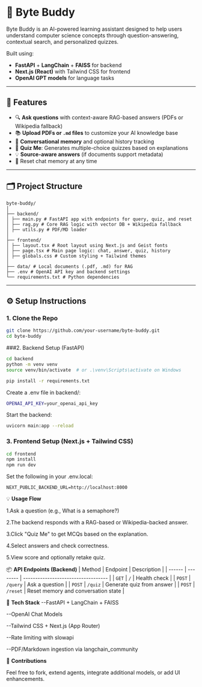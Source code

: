 # 🤖 Byte Buddy

Byte Buddy is an AI-powered learning assistant designed to help users understand computer science concepts through question-answering, contextual search, and personalized quizzes.

Built using:
- **FastAPI** + **LangChain** + **FAISS** for backend
- **Next.js (React)** with Tailwind CSS for frontend
- **OpenAI GPT models** for language tasks

---

## 🚀 Features

- 🔍 **Ask questions** with context-aware RAG-based answers (PDFs or Wikipedia fallback)
- 📚 **Upload PDFs or `.md` files** to customize your AI knowledge base
- 🧠 **Conversational memory** and optional history tracking
- 📝 **Quiz Me**: Generates multiple-choice quizzes based on explanations
- 💡 **Source-aware answers** (if documents support metadata)
- 🧹 Reset chat memory at any time

---

## 🗂 Project Structure

```
byte-buddy/
│
├── backend/
│ ├── main.py # FastAPI app with endpoints for query, quiz, and reset
│ ├── rag.py # Core RAG logic with vector DB + Wikipedia fallback
│ ├── utils.py # PDF/MD loader
│
├── frontend/
│ ├── layout.tsx # Root layout using Next.js and Geist fonts
│ ├── page.tsx # Main page logic: chat, answer, quiz, history
│ ├── globals.css # Custom styling + Tailwind themes
│
├── data/ # Local documents (.pdf, .md) for RAG
├── .env # OpenAI API key and backend settings
└── requirements.txt # Python dependencies
```


---

## ⚙️ Setup Instructions

### 1. Clone the Repo

```bash
git clone https://github.com/your-username/byte-buddy.git
cd byte-buddy
```
###2. Backend Setup (FastAPI)
```bash
cd backend
python -m venv venv
source venv/bin/activate  # or .\venv\Scripts\activate on Windows

pip install -r requirements.txt
```
Create a .env file in backend/:
```bash
OPENAI_API_KEY=your_openai_api_key
```
Start the backend:

```bash
uvicorn main:app --reload
```
### 3. Frontend Setup (Next.js + Tailwind CSS)
```bash
cd frontend
npm install
npm run dev
```
Set the following in your .env.local:

```
NEXT_PUBLIC_BACKEND_URL=http://localhost:8000
```

💡 **Usage Flow**

1.Ask a question (e.g., What is a semaphore?)

2.The backend responds with a RAG-based or Wikipedia-backed answer.

3.Click "Quiz Me" to get MCQs based on the explanation.

4.Select answers and check correctness.

5.View score and optionally retake quiz.

📦 **API Endpoints (Backend)**
| Method | Endpoint | Description                         |
| ------ | -------- | ----------------------------------- |
| `GET`  | `/`      | Health check                        |
| `POST` | `/query` | Ask a question                      |
| `POST` | `/quiz`  | Generate quiz from answer           |
| `POST` | `/reset` | Reset memory and conversation state |


🧠 **Tech Stack**
 --FastAPI + LangChain + FAISS

 --OpenAI Chat Models

 --Tailwind CSS + Next.js (App Router)

 --Rate limiting with slowapi

 --PDF/Markdown ingestion via langchain_community

🙌 **Contributions**


Feel free to fork, extend agents, integrate additional models, or add UI enhancements.


